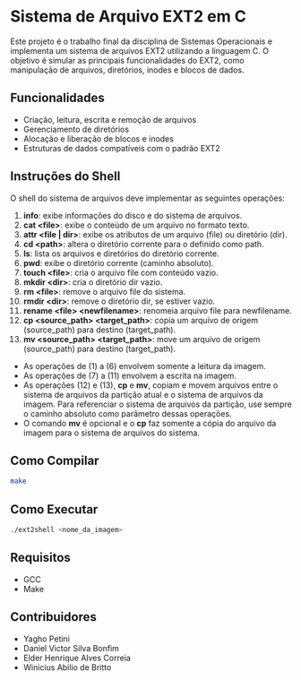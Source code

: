 # Sistema de Arquivo EXT2 em C

Este projeto é o trabalho final da disciplina de Sistemas Operacionais e implementa um sistema de arquivos EXT2 utilizando a linguagem C. O objetivo é simular as principais funcionalidades do EXT2, como manipulação de arquivos, diretórios, inodes e blocos de dados.

## Funcionalidades

- Criação, leitura, escrita e remoção de arquivos
- Gerenciamento de diretórios
- Alocação e liberação de blocos e inodes
- Estruturas de dados compatíveis com o padrão EXT2

## Instruções do Shell

O shell do sistema de arquivos deve implementar as seguintes operações:

1. **info**: exibe informações do disco e do sistema de arquivos.
2. **cat &lt;file&gt;**: exibe o conteúdo de um arquivo no formato texto.
3. **attr &lt;file | dir&gt;**: exibe os atributos de um arquivo (file) ou diretório (dir).
4. **cd &lt;path&gt;**: altera o diretório corrente para o definido como path.
5. **ls**: lista os arquivos e diretórios do diretório corrente.
6. **pwd**: exibe o diretório corrente (caminho absoluto).
7. **touch &lt;file&gt;**: cria o arquivo file com conteúdo vazio.
8. **mkdir &lt;dir&gt;**: cria o diretório dir vazio.
9. **rm &lt;file&gt;**: remove o arquivo file do sistema.
10. **rmdir &lt;dir&gt;**: remove o diretório dir, se estiver vazio.
11. **rename &lt;file&gt; &lt;newfilename&gt;**: renomeia arquivo file para newfilename.
12. **cp &lt;source_path&gt; &lt;target_path&gt;**: copia um arquivo de origem (source_path) para destino (target_path).
13. **mv &lt;source_path&gt; &lt;target_path&gt;**: move um arquivo de origem (source_path) para destino (target_path).

- As operações de (1) a (6) envolvem somente a leitura da imagem.
- As operações de (7) a (11) envolvem a escrita na imagem.
- As operações (12) e (13), **cp** e **mv**, copiam e movem arquivos entre o sistema de arquivos da partição atual e o sistema de arquivos da imagem. Para referenciar o sistema de arquivos da partição, use sempre o caminho absoluto como parâmetro dessas operações.
- O comando **mv** é opcional e o **cp** faz somente a cópia do arquivo da imagem para o sistema de arquivos do sistema.

## Como Compilar

```bash
make
```

## Como Executar

```bash
./ext2shell <nome_da_imagem>
```

## Requisitos

- GCC
- Make

## Contribuidores

- Yagho Petini
- Daniel Victor Silva Bonfim
- Elder Henrique Alves Correia
- Winicius Abilio de Britto
